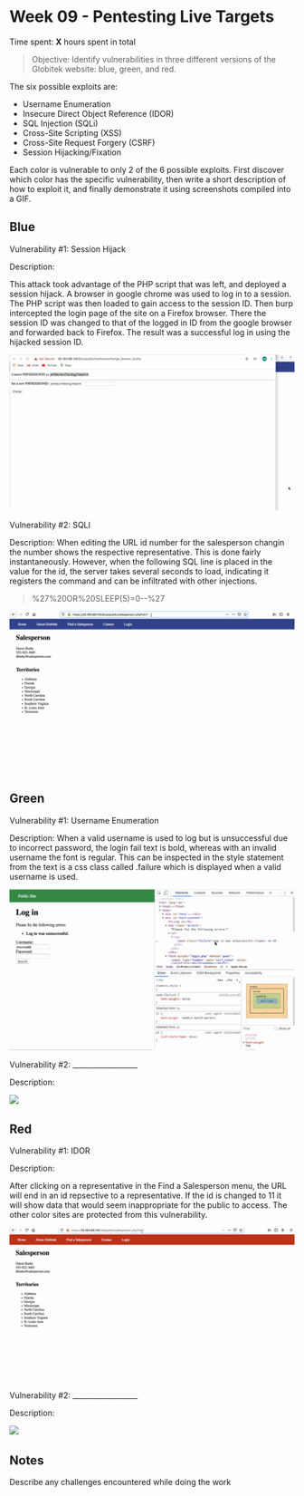 # Week 09 - Pentesting Live Targets

Time spent: **X** hours spent in total

> Objective: Identify vulnerabilities in three different versions of the Globitek website: blue, green, and red.

The six possible exploits are:

* Username Enumeration
* Insecure Direct Object Reference (IDOR)
* SQL Injection (SQLi)
* Cross-Site Scripting (XSS)
* Cross-Site Request Forgery (CSRF)
* Session Hijacking/Fixation

Each color is vulnerable to only 2 of the 6 possible exploits. First discover which color has the specific vulnerability, then write a short description of how to exploit it, and finally demonstrate it using screenshots compiled into a GIF.

## Blue

Vulnerability #1: Session Hijack

Description:

This attack took advantage of the PHP script that was left, and deployed a session hijack. A browser in google chrome was used to log in to a session. The PHP script was then loaded to gain access to the session ID. Then burp intercepted the login page of the site on a Firefox browser. There the session ID was changed to that of the logged in ID from the google browser and forwarded back to Firefox. The result was a successful log in using the hijacked session ID.

![](blue_session.gif)

Vulnerability #2: SQLI

Description: When editing the URL id number for the salesperson changin the number shows the respective representative. This is done fairly instantaneously. However, when the following SQL line is placed in the value for the id, the server takes several seconds to load, indicating it registers the command and can be infiltrated with other injections. 

>%27%20OR%20SLEEP(5)=0--%27

![](blue_sqli.gif)

## Green

Vulnerability #1: Username Enumeration

Description: When a valid username is used to log but is unsuccessful due to incorrect password, the login fail text is bold, whereas with an invalid username the font is regular. This can be inspected in the style statement from the text is a css class called .failure which is displayed when a valid username is used.

![](green_userenum.gif)

Vulnerability #2: __________________

Description:

<img src="green-vuln2.gif">


## Red

Vulnerability #1: IDOR

Description:

After clicking on a representative in the Find a Salesperson menu, the URL will end in an id repsective to a representative. If the id is changed to 11 it will show data that would seem inappropriate for the public to access. The other color sites are protected from this vulnerability.

![](red_IDOR.gif)

Vulnerability #2: __________________

Description:

<img src="red-vuln2.gif">


## Notes

Describe any challenges encountered while doing the work
